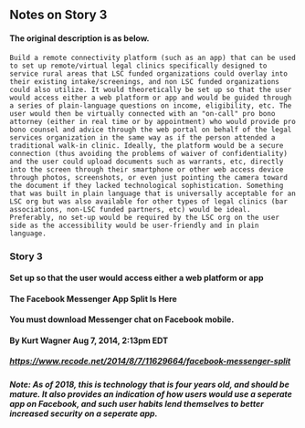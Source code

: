 ## Notes on Story 3

#### The original description is as below.

```Build a remote connectivity platform (such as an app) that can be used to set up remote/virtual legal clinics specifically designed to service rural areas that LSC funded organizations could overlay into their existing intake/screenings, and non LSC funded organizations could also utilize. It would theoretically be set up so that the user would access either a web platform or app and would be guided through a series of plain-language questions on income, eligibility, etc. The user would then be virtually connected with an "on-call" pro bono attorney (either in real time or by appointment) who would provide pro bono counsel and advice through the web portal on behalf of the legal services organization in the same way as if the person attended a traditional walk-in clinic. Ideally, the platform would be a secure connection (thus avoiding the problems of waiver of confidentiality) and the user could upload documents such as warrants, etc, directly into the screen through their smartphone or other web access device through photos, screenshots, or even just pointing the camera toward the document if they lacked technological sophistication. Something that was built in plain language that is universally acceptable for an LSC org but was also available for other types of legal clinics (bar associations, non-LSC funded partners, etc) would be ideal. Preferably, no set-up would be required by the LSC org on the user side as the accessibility would be user-friendly and in plain language.```


### Story 3
#### Set up so that the user would access either a web platform or app

#### The Facebook Messenger App Split Is Here
#### You must download Messenger chat on Facebook mobile.
#### By Kurt Wagner  Aug 7, 2014, 2:13pm EDT
##### https://www.recode.net/2014/8/7/11629664/facebook-messenger-split
##### Note: As of 2018, this is technology that is four years old, and should be mature.  It also provides an indication of how users would use a seperate app on Facebook, and such user habits lend themselves to better increased security on a seperate app.
